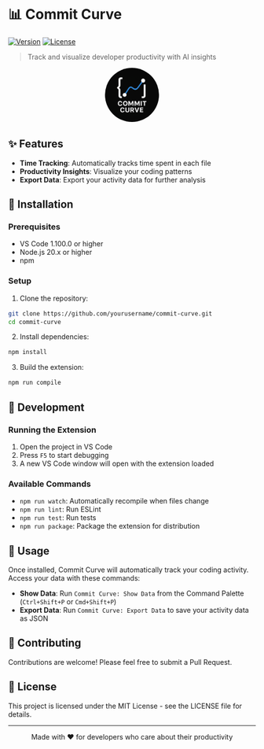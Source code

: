 # 📊 Commit Curve

[![Version](https://img.shields.io/badge/version-1.0.0-blue.svg)](https://marketplace.visualstudio.com/items?itemName=commit-curve)
[![License](https://img.shields.io/badge/license-MIT-green.svg)](LICENSE)

> Track and visualize developer productivity with AI insights

<p align="center">
  <img src="./assets/commit-curve-logo.png" alt="Commit Curve Visualization" width="110" style="border-radius: 50%;">
</p>

## ✨ Features

- **Time Tracking**: Automatically tracks time spent in each file
- **Productivity Insights**: Visualize your coding patterns
- **Export Data**: Export your activity data for further analysis

## 🚀 Installation

### Prerequisites

- VS Code 1.100.0 or higher
- Node.js 20.x or higher
- npm

### Setup

1. Clone the repository:

```bash
git clone https://github.com/yourusername/commit-curve.git
cd commit-curve
```

2. Install dependencies:

```bash
npm install
```

3. Build the extension:

```bash
npm run compile
```

## 🔧 Development

### Running the Extension

1. Open the project in VS Code
2. Press `F5` to start debugging
3. A new VS Code window will open with the extension loaded

### Available Commands

- `npm run watch`: Automatically recompile when files change
- `npm run lint`: Run ESLint
- `npm run test`: Run tests
- `npm run package`: Package the extension for distribution

## 📖 Usage

Once installed, Commit Curve will automatically track your coding activity. Access your data with these commands:

- **Show Data**: Run `Commit Curve: Show Data` from the Command Palette (`Ctrl+Shift+P` or `Cmd+Shift+P`)
- **Export Data**: Run `Commit Curve: Export Data` to save your activity data as JSON

## 🤝 Contributing

Contributions are welcome! Please feel free to submit a Pull Request.

## 📝 License

This project is licensed under the MIT License - see the LICENSE file for details.

---

<p align="center">Made with ❤️ for developers who care about their productivity</p>
